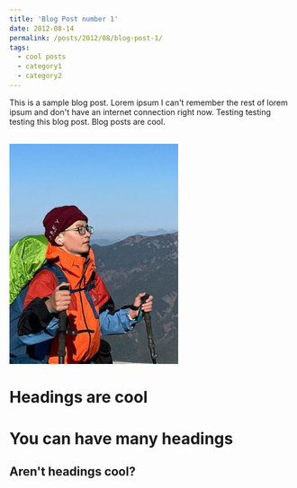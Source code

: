 ```yaml
---
title: 'Blog Post number 1'
date: 2012-08-14
permalink: /posts/2012/08/blog-post-1/
tags:
  - cool posts
  - category1
  - category2
---
```


This is a sample blog post. Lorem ipsum I can't remember the rest of lorem ipsum and don't have an internet connection right now. Testing testing testing this blog post. Blog posts are cool.

<br><img src="/images/profile.jpg" alt="alternative_text" style="max-width: 300px; height: auto;">

Headings are cool
======

You can have many headings
======

Aren't headings cool?
------
